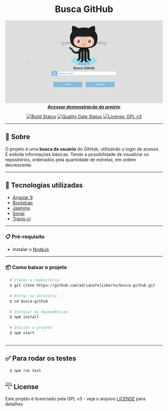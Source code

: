 
<div align="center">
  <h1>Busca GitHub</h1>

  <img src="public/BuscaGithub.gif">
  <h5 style="margin: 0">
    <a href="https://5e951a134bae0d62de59228e--busca-github.netlify.app/">Acessar demonstração do projeto</a>
  </h5>
  


  [![Build Status](https://travis-ci.com/adrianofelisberto/busca-github.svg?branch=master)](https://travis-ci.com/adrianofelisberto/busca-github)
  [![Quality Gate Status](https://sonarcloud.io/api/project_badges/measure?project=adrianofelisberto_busca-github&metric=alert_status)](https://sonarcloud.io/dashboard?id=adrianofelisberto_busca-github)
  [![License: GPL v3](https://img.shields.io/badge/License-GPLv3-blue.svg)](https://www.gnu.org/licenses/gpl-3.0)
</div>

___

## :memo: Sobre
O projeto é uma **busca de usuário** do GitHub, utilizando o login de acesso.
<br>É exibida informações básicas. Tendo a possibilidade de visualizar os repositórios, ordenados pela quantidade de estrelas, em ordem decrescente.

___
## :rocket: Tecnologias utilizadas
- [Angular 9](https://angular.io/)
- [Bootstrap](https://getbootstrap.com/)
- [Jasmine](https://jasmine.github.io/)
- [Sonar](https://sonarcloud.io/)
- [Travis-ci](https://travis-ci.com/)

___
### :clipboard: Pré-requisito
- Instalar o [NodeJs](https://nodejs.org/en/)

___
### :package: Como baixar o projeto
``` bash
  # Clonar o repositório
  $ git clone https://github.com/adrianofelisberto/busca-github.git

  # Entrar no diretório
  $ cd busca-github

  # Instalar as dependências
  $ npm install

  # Iniciar o projeto
  $ npm start
  
```
___

## :white_check_mark: Para rodar os testes
``` bash
  $ npm run test
```

## <img width="22" src="public/iconfinder_LaWYER_2_753941.png"> License

Este projeto é licenciado pela GPL v3 - veja o arquivo [LICENSE](https://github.com/adrianofelisberto/busca-github/blob/master/LICENSE) para detalhes
